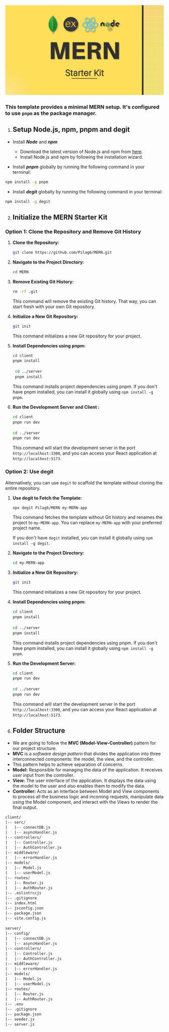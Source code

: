## <img src="./MERN.png" />

### This template provides a minimal MERN setup. It's configured to use `pnpm` as the package manager.

1. ## Setup Node.js, npm, pnpm and degit

-   Install **_Node_** and **_npm_**

    -   Download the latest version of Node.js and npm from [here](https://nodejs.org/en).
    -   Install Node.js and npm by following the installation wizard.

-   Install **_pnpm_** globally by running the following command in your terminal:

```bash
npm install -g pnpm
```

-   Install **_degit_** globally by running the following command in your terminal:

```bash
npm install -g degit
```

2. ## Initialize the MERN Starter Kit

### Option 1: Clone the Repository and Remove Git History

1. **Clone the Repository:**

    ```bash
    git clone https://github.com/Pilag6/MERN.git
    ```

2. **Navigate to the Project Directory:**

    ```bash
    cd MERN
    ```

3. **Remove Existing Git History:**

    ```bash
    rm -rf .git
    ```

    This command will remove the existing Git history. That way, you can start fresh with your own Git repository.

4. **Initialize a New Git Repository:**

    ```bash
    git init
    ```

    This command initializes a new Git repository for your project.

5. **Install Dependencies using pnpm:**

    ```bash
    cd client
    pnpm install

     cd ../server
     pnpm install
    ```

    This command installs project dependencies using pnpm. If you don't have pnpm installed, you can install it globally using `npm install -g pnpm`.

6. **Run the Development Server and Client :**

    ```bash
    cd client
    pnpm run dev

    cd ../server
    pnpm run dev
    ```

    This command will start the development server in the port `http://localhost:3300`, and you can access your React application at `http://localhost:5173`.

### Option 2: Use degit

Alternatively, you can use `degit` to scaffold the template without cloning the entire repository.

1. **Use degit to Fetch the Template:**

    ```bash
    npx degit Pilag6/MERN my-MERN-app
    ```

    This command fetches the template without Git history and renames the project to `my-MERN-app`. You can replace `my-MERN-app` with your preferred project name.

    If you don't have `degit` installed, you can install it globally using `npm install -g degit`.

2. **Navigate to the Project Directory:**

    ```bash
    cd my-MERN-app
    ```

3. **Initialize a New Git Repository:**

    ```bash
    git init
    ```

    This command initializes a new Git repository for your project.

4. **Install Dependencies using pnpm:**

    ```bash
    cd client
    pnpm install

    cd ../server
    pnpm install
    ```

    This command installs project dependencies using pnpm. If you don't have pnpm installed, you can install it globally using `npm install -g pnpm`.

5. **Run the Development Server:**

    ```bash
    cd client
    pnpm run dev

    cd ../server
    pnpm run dev
    ```

    This command will start the development server in the port `http://localhost:3300`, and you can access your React application at `http://localhost:5173`.

6. ## Folder Structure

-   We are going to follow the **MVC (Model-View-Controller)** pattern for our project structure.
-   **MVC** is a _software design pattern_ that divides the application into three interconnected components: the model, the view, and the controller.
-   This pattern helps to achieve separation of concerns.
-   **Model:** Responsible for managing the data of the application. It receives user input from the controller.
-   **View:** The user interface of the application. It displays the data using the model to the user and also enables them to modify the data.
-   **Controller:** Acts as an interface between Model and View components to process all the business logic and incoming requests, manipulate data using the Model component, and interact with the Views to render the final output.

```
client/
|-- serc/
|   |-- connectDB.js
|   |-- asyncHandler.js
|-- controllers/
|   |-- Controller.js
|   |-- AuthController.js
|-- middleware/
|   |-- errorHandler.js
|-- models/
|   |-- Model.js
|   |-- userModel.js
|-- routes/
|   |-- Router.js
|   |-- AuthRouter.js
|-- .eslintrccjs
|-- .gitignore
|-- index.html
|-- jsconfig.json
|-- package.json
|-- vite.config.js

server/
|-- config/
|   |-- connectDB.js
|   |-- asyncHandler.js
|-- controllers/
|   |-- Controller.js
|   |-- AuthController.js
|-- middleware/
|   |-- errorHandler.js
|-- models/
|   |-- Model.js
|   |-- userModel.js
|-- routes/
|   |-- Router.js
|   |-- AuthRouter.js
|-- .env
|-- .gitignore
|-- package.json
|-- seeder.js
|-- server.js
```
